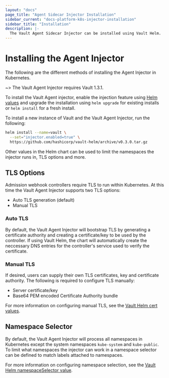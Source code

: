 ```yaml
---
layout: "docs"
page_title: "Agent Sidecar Injector Installation"
sidebar_current: "docs-platform-k8s-injector-installation"
sidebar_title: "Installation"
description: |-
  The Vault Agent Sidecar Injector can be installed using Vault Helm.
---
```


# Installing the Agent Injector

The following are the different methods of installing the Agent Injector in
Kubernetes.

~> The Vault Agent Injector requires Vault 1.3.1.

To install the Vault Agent injector, enable the injection feature using
[Helm values](/docs/platform/k8s/helm/configuration.html) and
upgrade the installation using `helm upgrade` for existing installs or
`helm install` for a fresh install.

To install a new instance of Vault and the Vault Agent Injector, run the following:

```bash
helm install --name=vault \
  --set="injector.enabled=true" \
  https://github.com/hashicorp/vault-helm/archive/v0.3.0.tar.gz
``` 

Other values in the Helm chart can be used to limit the namespaces the injector
runs in, TLS options and more.

## TLS Options

Admission webhook controllers require TLS to run within Kubernetes.  At this time
the Vault Agent Injector supports two TLS options:

* Auto TLS generation (default)
* Manual TLS

### Auto TLS

By default, the Vault Agent Injector will bootstrap TLS by generating a certificate
authority and creating a certificate/key to be used by the controller.  If using
Vault Helm, the chart will automatically create the neccessary DNS entries for the
controller's service used to verify the certificate.

### Manual TLS

If desired, users can supply their own TLS certificates, key and certificate authority.
The following is required to configure TLS manually:

* Server certificate/key
* Base64 PEM encoded Certificate Authority bundle

For more information on configuring manual TLS, see the [Vault Helm cert values](/docs/platform/k8s/helm/configuration.html#certs).

## Namespace Selector

By default, the Vault Agent Injector will process all namespaces in Kubernetes except
the system namespaces `kube-system` and `kube-public`.  To limit what namespaces
the injector can work in a namespace selector can be defined to match labels attached
to namespaces.

For more information on configuring namespace selection, see the [Vault Helm namespaceSelector value](/docs/platform/k8s/helm/configuration.html#namespaceselector).
